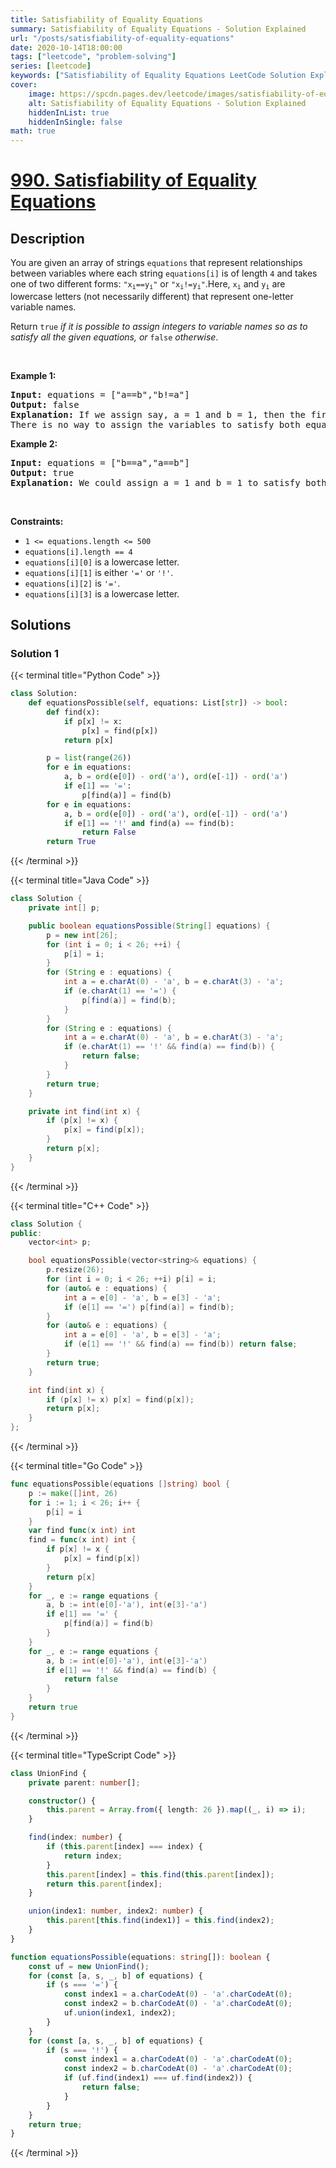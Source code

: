 ```yaml
---
title: Satisfiability of Equality Equations
summary: Satisfiability of Equality Equations - Solution Explained
url: "/posts/satisfiability-of-equality-equations"
date: 2020-10-14T18:00:00
tags: ["leetcode", "problem-solving"]
series: [leetcode]
keywords: ["Satisfiability of Equality Equations LeetCode Solution Explained in all languages", "990", "leetcode question 990", "Satisfiability of Equality Equations", "LeetCode", "leetcode solution in Python3 C++ Java Go PHP Ruby Swift TypeScript Rust C# JavaScript C", "GeeksforGeeks", "InterviewBit", "Coding Ninjas", "HackerRank", "HackerEarth", "CodeChef", "TopCoder", "AlgoExpert", "freeCodeCamp", "Codeforces", "GitHub", "AtCoder", "Samir Paul"]
cover:
    image: https://spcdn.pages.dev/leetcode/images/satisfiability-of-equality-equations.webp
    alt: Satisfiability of Equality Equations - Solution Explained
    hiddenInList: true
    hiddenInSingle: false
math: true
---
```



# [990. Satisfiability of Equality Equations](https://leetcode.com/problems/satisfiability-of-equality-equations)


## Description

<p>You are given an array of strings <code>equations</code> that represent relationships between variables where each string <code>equations[i]</code> is of length <code>4</code> and takes one of two different forms: <code>&quot;x<sub>i</sub>==y<sub>i</sub>&quot;</code> or <code>&quot;x<sub>i</sub>!=y<sub>i</sub>&quot;</code>.Here, <code>x<sub>i</sub></code> and <code>y<sub>i</sub></code> are lowercase letters (not necessarily different) that represent one-letter variable names.</p>

<p>Return <code>true</code><em> if it is possible to assign integers to variable names so as to satisfy all the given equations, or </em><code>false</code><em> otherwise</em>.</p>

<p>&nbsp;</p>
<p><strong class="example">Example 1:</strong></p>

<pre>
<strong>Input:</strong> equations = [&quot;a==b&quot;,&quot;b!=a&quot;]
<strong>Output:</strong> false
<strong>Explanation:</strong> If we assign say, a = 1 and b = 1, then the first equation is satisfied, but not the second.
There is no way to assign the variables to satisfy both equations.
</pre>

<p><strong class="example">Example 2:</strong></p>

<pre>
<strong>Input:</strong> equations = [&quot;b==a&quot;,&quot;a==b&quot;]
<strong>Output:</strong> true
<strong>Explanation:</strong> We could assign a = 1 and b = 1 to satisfy both equations.
</pre>

<p>&nbsp;</p>
<p><strong>Constraints:</strong></p>

<ul>
	<li><code>1 &lt;= equations.length &lt;= 500</code></li>
	<li><code>equations[i].length == 4</code></li>
	<li><code>equations[i][0]</code> is a lowercase letter.</li>
	<li><code>equations[i][1]</code> is either <code>&#39;=&#39;</code> or <code>&#39;!&#39;</code>.</li>
	<li><code>equations[i][2]</code> is <code>&#39;=&#39;</code>.</li>
	<li><code>equations[i][3]</code> is a lowercase letter.</li>
</ul>

## Solutions

### Solution 1

<!-- tabs:start -->

{{< terminal title="Python Code" >}}
```python
class Solution:
    def equationsPossible(self, equations: List[str]) -> bool:
        def find(x):
            if p[x] != x:
                p[x] = find(p[x])
            return p[x]

        p = list(range(26))
        for e in equations:
            a, b = ord(e[0]) - ord('a'), ord(e[-1]) - ord('a')
            if e[1] == '=':
                p[find(a)] = find(b)
        for e in equations:
            a, b = ord(e[0]) - ord('a'), ord(e[-1]) - ord('a')
            if e[1] == '!' and find(a) == find(b):
                return False
        return True
```
{{< /terminal >}}

{{< terminal title="Java Code" >}}
```java
class Solution {
    private int[] p;

    public boolean equationsPossible(String[] equations) {
        p = new int[26];
        for (int i = 0; i < 26; ++i) {
            p[i] = i;
        }
        for (String e : equations) {
            int a = e.charAt(0) - 'a', b = e.charAt(3) - 'a';
            if (e.charAt(1) == '=') {
                p[find(a)] = find(b);
            }
        }
        for (String e : equations) {
            int a = e.charAt(0) - 'a', b = e.charAt(3) - 'a';
            if (e.charAt(1) == '!' && find(a) == find(b)) {
                return false;
            }
        }
        return true;
    }

    private int find(int x) {
        if (p[x] != x) {
            p[x] = find(p[x]);
        }
        return p[x];
    }
}
```
{{< /terminal >}}

{{< terminal title="C++ Code" >}}
```cpp
class Solution {
public:
    vector<int> p;

    bool equationsPossible(vector<string>& equations) {
        p.resize(26);
        for (int i = 0; i < 26; ++i) p[i] = i;
        for (auto& e : equations) {
            int a = e[0] - 'a', b = e[3] - 'a';
            if (e[1] == '=') p[find(a)] = find(b);
        }
        for (auto& e : equations) {
            int a = e[0] - 'a', b = e[3] - 'a';
            if (e[1] == '!' && find(a) == find(b)) return false;
        }
        return true;
    }

    int find(int x) {
        if (p[x] != x) p[x] = find(p[x]);
        return p[x];
    }
};
```
{{< /terminal >}}

{{< terminal title="Go Code" >}}
```go
func equationsPossible(equations []string) bool {
	p := make([]int, 26)
	for i := 1; i < 26; i++ {
		p[i] = i
	}
	var find func(x int) int
	find = func(x int) int {
		if p[x] != x {
			p[x] = find(p[x])
		}
		return p[x]
	}
	for _, e := range equations {
		a, b := int(e[0]-'a'), int(e[3]-'a')
		if e[1] == '=' {
			p[find(a)] = find(b)
		}
	}
	for _, e := range equations {
		a, b := int(e[0]-'a'), int(e[3]-'a')
		if e[1] == '!' && find(a) == find(b) {
			return false
		}
	}
	return true
}
```
{{< /terminal >}}

{{< terminal title="TypeScript Code" >}}
```ts
class UnionFind {
    private parent: number[];

    constructor() {
        this.parent = Array.from({ length: 26 }).map((_, i) => i);
    }

    find(index: number) {
        if (this.parent[index] === index) {
            return index;
        }
        this.parent[index] = this.find(this.parent[index]);
        return this.parent[index];
    }

    union(index1: number, index2: number) {
        this.parent[this.find(index1)] = this.find(index2);
    }
}

function equationsPossible(equations: string[]): boolean {
    const uf = new UnionFind();
    for (const [a, s, _, b] of equations) {
        if (s === '=') {
            const index1 = a.charCodeAt(0) - 'a'.charCodeAt(0);
            const index2 = b.charCodeAt(0) - 'a'.charCodeAt(0);
            uf.union(index1, index2);
        }
    }
    for (const [a, s, _, b] of equations) {
        if (s === '!') {
            const index1 = a.charCodeAt(0) - 'a'.charCodeAt(0);
            const index2 = b.charCodeAt(0) - 'a'.charCodeAt(0);
            if (uf.find(index1) === uf.find(index2)) {
                return false;
            }
        }
    }
    return true;
}
```
{{< /terminal >}}

<!-- tabs:end -->

<!-- end -->
